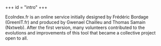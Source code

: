 +++
id = "intro"
+++

EcoIndex.fr is an online service initially designed by Frédéric Bordage (GreenIT.fr) and produced by Gwenael Chailleu and Thomas Samain (Nxtweb).
After the first version, many volunteers contributed to the evolutions and improvements of this tool that became a collective project open to all. 
